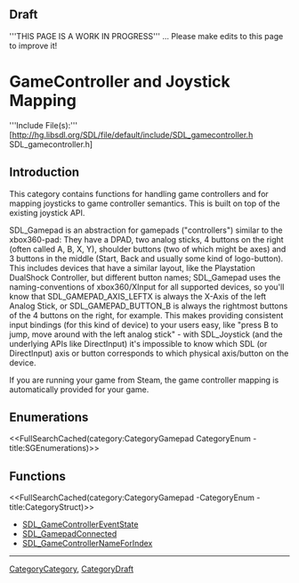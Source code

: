 
## Draft

'''THIS PAGE IS A WORK IN PROGRESS''' ... Please make edits to this page to improve it!


# GameController and Joystick Mapping

'''Include File(s):''' [http://hg.libsdl.org/SDL/file/default/include/SDL_gamecontroller.h SDL_gamecontroller.h]





## Introduction

This category contains functions for handling game controllers and for mapping joysticks to game controller semantics. This is built on top of the existing joystick API.

SDL_Gamepad is an abstraction for gamepads ("controllers") similar to the  xbox360-pad: They have a DPAD, two analog sticks, 4 buttons on the right (often called A, B, X, Y), shoulder buttons (two of which might be axes) and 3 buttons in the middle (Start, Back and usually some kind of logo-button).<br/>
This includes devices that have a similar layout, like the Playstation DualShock Controller, but different button names; SDL_Gamepad uses the naming-conventions of xbox360/XInput for all supported devices, so you'll know that SDL_GAMEPAD_AXIS_LEFTX is always the X-Axis of the left Analog Stick, or SDL_GAMEPAD_BUTTON_B is always the rightmost buttons of the 4 buttons on the right, for example.
This makes providing consistent input bindings (for this kind of device) to your users easy, like "press B to jump, move around with the left analog stick" - with SDL_Joystick (and the underlying APIs like DirectInput) it's impossible to know which SDL (or DirectInput) axis or button corresponds to which physical axis/button on the device.

If you are running your game from Steam, the game controller mapping is automatically provided for your game.

## Enumerations
<<FullSearchCached(category:CategoryGamepad CategoryEnum -title:SGEnumerations)>>


<!-- #== Structures == -->
<!-- #<<FullSearchCached(category:CategoryGamepad CategoryStruct -title:SGStructures)>> -->


## Functions
<<FullSearchCached(category:CategoryGamepad -CategoryEnum -title:CategoryStruct)>>

<!-- BEGIN CATEGORY LIST -->
- [SDL_GameControllerEventState](SDL_GameControllerEventState.md)
- [SDL_GamepadConnected](SDL_GamepadConnected.md)
- [SDL_GameControllerNameForIndex](SDL_GameControllerNameForIndex.md)
<!-- END CATEGORY LIST -->
----
[CategoryCategory](CategoryCategory.md), [CategoryDraft](CategoryDraft.md)
